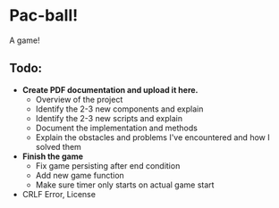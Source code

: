 # Pac-ball!

A game!

## Todo:

* **Create PDF documentation and upload it here.**
  - Overview of the project
  - Identify the 2-3 new components and explain
  - Identify the 2-3 new scripts and explain
  - Document the implementation and methods
  - Explain the obstacles and problems I've encountered and how I solved them
* **Finish the game**
  - Fix game persisting after end condition
  - Add new game function
  - Make sure timer only starts on actual game start
* CRLF Error, License